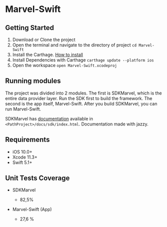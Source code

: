 # Marvel-Swift

## Getting Started

1. Download or Clone the project
1. Open the terminal and navigate to the directory of project ```cd Marvel-Swift```
1. Install the Carthage. [How to install](https://github.com/Carthage/Carthage#installing-carthage)
1. Install Dependencies with Carthage ```carthage update --platform ios```
1. Open the workspace ```open Marvel-Swift.xcodeproj```

## Running modules

The project was divided into 2 modules. The first is SDKMarvel, which is the entire data provider layer. Run the SDK first to build the framework. The second is the app itself, Marvel-Swift. After you build SDKMarvel, you can run Marvel-Swift.

SDKMarvel has [documentation](https://gitlab.com/felipedemetrius/marvel-swift/blob/master/docs/sdk/index.html) available in ```<PathProject>/docs/sdk/index.html```. Documentation made with jazzy.

## Requirements

- iOS 10.0+ 
- Xcode 11.3+
- Swift 5.1+

## Unit Tests Coverage 

- SDKMarvel
    - 82,5%

- Marvel-Swift (App)
    - 27,6 %

